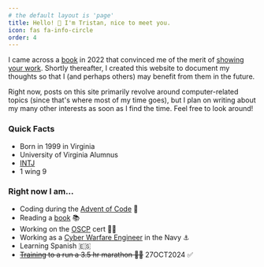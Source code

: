 ```yaml
---
# the default layout is 'page'
title: Hello! 👋 I'm Tristan, nice to meet you.
icon: fas fa-info-circle
order: 4
---
```


I came across a [book](https://youtu.be/vyVpRiqOvt4?t=93) in 2022 that convinced me of the merit of [showing your work](https://youtu.be/vyVpRiqOvt4?t=91). Shortly thereafter, I created this website to document my thoughts so that I (and perhaps others) may benefit from them in the future.

Right now, posts on this site primarily revolve around computer-related topics (since that's where most of my time goes), but I plan on writing about my many other interests as soon as I find the time. Feel free to look around!

### Quick Facts
- Born in 1999 in Virginia
- University of Virginia Alumnus
- [INTJ](https://www.16personalities.com/intj-personality)
- 1 wing 9

### Right now I am...
- Coding during the [Advent of Code](/posts/aoc24/) 🎄
- Reading a [book](https://tristanwhite.me/books) 📚
- Working on the [OSCP](https://www.offsec.com/courses/pen-200/) cert 👨‍💻
- Working as a [Cyber Warfare Engineer](https://youtu.be/k_z_K8a4tuM?si=ixGbbrxtarS3bETN) in the Navy ⚓
- Learning Spanish 🇪🇸
- ~~[Training](https://www.strava.com/athletes/tristanwhite) to a run a 3.5 hr marathon 🏃‍♂️~~ 27OCT2024 ✅

<!--

## FAQs
- Why'd you join the Navy?
	- Uncle Sam said he'd pay for my undergrad if I worked for him for five years. It also felt like the logical next step in life; both my parents and grandfathers went to the Naval Academy. I also love to travel, and I'm hoping the Navy will help me do that.

- Can I hire you?
	- No. Well, not yet. I'm still in the Navy. Follow me on [LinkedIn](https://www.linkedin.com/in/tr15t4n) and I'll let you know when that changes.

## To Do
- [x] learn how to make a website
- [x] run a marathon
	- [X] sub 4:00:00
	- [X] sub 3:30:00
- [x] become an award winning photographer
- [x] learn to surf
- [x] learn to ride a unicycle
- [ ] learn a back hand spring
- [x] solve a rubiks cube
	- [x] blindfolded
- [x] solve the [hardest question on leetcode](https://leetcode.com/problems/strong-password-checker/description/)
- [ ] live in a non-English speaking country for a year
- [ ] jump out of an airplane
- [ ] visit Machu Pichu
- [ ] hike in Patagonia
- [ ] travel the world (<a target="_blank" href="/assets/graphs/world-travel.html">in progress</a>)

-->